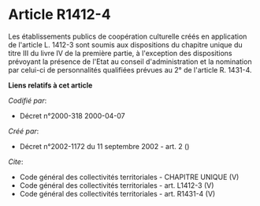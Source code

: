 # Article R1412-4

Les établissements publics de coopération culturelle créés en application de l'article L. 1412-3 sont soumis aux dispositions
du chapitre unique du titre III du livre IV de la première partie, à l'exception des dispositions prévoyant la présence de
l'Etat au conseil d'administration et la nomination par celui-ci de personnalités qualifiées prévues au 2° de l'article R.
1431-4.

**Liens relatifs à cet article**

_Codifié par_:

  - Décret n°2000-318 2000-04-07

_Créé par_:

  - Décret n°2002-1172 du 11 septembre 2002 - art. 2 ()

_Cite_:

  - Code général des collectivités territoriales -  CHAPITRE UNIQUE (V)
  - Code général des collectivités territoriales - art. L1412-3 (V)
  - Code général des collectivités territoriales - art. R1431-4 (V)
